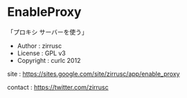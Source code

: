 ﻿EnableProxy
===========

「プロキシ サーバーを使う」

* Author : zirrusc
* License : GPL v3
* Copyright : curlc 2012

site : https://sites.google.com/site/zirrusc/app/enable_proxy

contact : https://twitter.com/zirrusc

